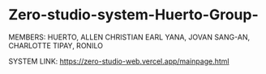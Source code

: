 # Zero-studio-system-Huerto-Group-

MEMBERS:
HUERTO, ALLEN CHRISTIAN EARL 
YANA, JOVAN
SANG-AN, CHARLOTTE
TIPAY, RONILO

SYSTEM LINK: https://zero-studio-web.vercel.app/mainpage.html
